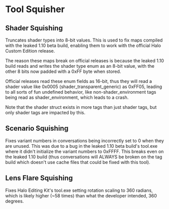  # Tool Squisher

 ## Shader Squishing

 Truncates shader types into 8-bit values. This is used to fix maps compiled
 with the leaked 1.10 beta build, enabling them to work with the official
 Halo Custom Edition release.

 The reason these maps break on official releases is because the leaked 1.10
 build reads and writes the shader type enum as an 8-bit value, with the
 other 8 bits now padded with a 0xFF byte when stored.

 Official releases read these enum fields as 16-bit, thus they will read a
 shader value like 0x0005 (shader_transparent_generic) as 0xFF05, leading to
 all sorts of fun undefined behavior, like non-shader_environment tags being
 read as shader_environment, which leads to a crash.

 Note that the shader struct exists in more tags than just shader tags, but
 only shader tags are impacted by this.

 ## Scenario Squishing

 Fixes variant numbers in conversations being incorrectly set to 0 when they
 are unused. This was due to a bug in the leaked 1.10 beta build's tool.exe
 where it didn't initialize the variant numbers to 0xFFFF. This breaks even
 on the leaked 1.10 build (thus conversations will ALWAYS be broken on the tag
 build which doesn't use cache files that could be fixed with this tool).

 ## Lens Flare Squishing

 Fixes Halo Editing Kit's tool.exe setting rotation scaling to 360 radians,
 which is likely higher (~58 times) than what the developer intended, 360
 degrees.
